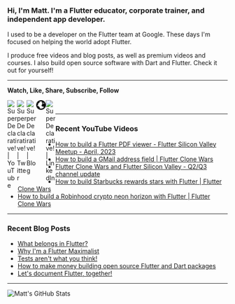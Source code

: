 ### Hi, I'm Matt. I'm a Flutter educator, corporate trainer, and independent app developer.

I used to be a developer on the Flutter team at Google. These days I'm focused on helping the world adopt Flutter.

I produce free videos and blog posts, as well as premium videos and courses. I also build open source software with Dart and Flutter. Check it out for yourself!

---

**Watch, Like, Share, Subscribe, Follow**

[<img align="left" alt="Super Declarative! | YouTube" width="22px" src="https://cdn.jsdelivr.net/npm/simple-icons@v3/icons/youtube.svg" />][youtube]
[<img align="left" alt="Super Declarative! | Twitter" width="22px" src="https://cdn.jsdelivr.net/npm/simple-icons@v3/icons/twitter.svg" />][twitter]
[<img align="left" alt="Super Declarative! | Blog" width="22px" src="https://cdn.jsdelivr.net/npm/simple-icons@v3/icons/medium.svg" />][blog]
[<img align="left" alt="Super Declarative! | Website" width="22px" src="https://raw.githubusercontent.com/iconic/open-iconic/master/svg/globe.svg" />][website]
[<img align="left" alt="Super Declarative! | LinkedIn" width="22px" src="https://cdn.jsdelivr.net/npm/simple-icons@v3/icons/linkedin.svg" />][linkedin]
<br>

---

### Recent YouTube Videos
<!-- YOUTUBE:START -->
- [How to build a Flutter PDF viewer - Flutter Silicon Valley Meetup - April, 2023](https://www.youtube.com/watch?v=M6sbOpf1eFo)
- [How to build a GMail address field | Flutter Clone Wars](https://www.youtube.com/watch?v=_X9WOy5F1Lo)
- [Flutter Clone Wars and Flutter Silicon Valley - Q2/Q3 channel update](https://www.youtube.com/watch?v=M-0Nzy5BRTU)
- [How to build Starbucks rewards stars with Flutter | Flutter Clone Wars](https://www.youtube.com/watch?v=Cdysnf1Lh_I)
- [How to build a Robinhood crypto neon horizon with Flutter | Flutter Clone Wars](https://www.youtube.com/watch?v=cSi0OJJglqw)
<!-- YOUTUBE:END -->

---

### Recent Blog Posts
<!-- BLOG-POST-LIST:START -->
- [What belongs in Flutter?](https://blog.flutterbountyhunters.com/what-belongs-in-flutter/)
- [Why I&#39;m a Flutter Maximalist](https://blog.flutterbountyhunters.com/why-im-a-flutter-maximalist/)
- [Tests aren&#39;t what you think!](https://blog.flutterbountyhunters.com/tests-arent-what-you-think/)
- [How to make money building open source Flutter and Dart packages](https://blog.flutterbountyhunters.com/how-to-make-money-building-open-source-flutter-and-dart-packages/)
- [Let&#39;s document Flutter, together!](https://blog.flutterbountyhunters.com/lets-document-flutter-together/)
<!-- BLOG-POST-LIST:END -->

---

<img align="left" alt="Matt's GitHub Stats" src="https://github-readme-stats.vercel.app/api?username=matthew-carroll&show_icons=true&hide_border=true">

[website]: https://superdeclarative.com
[youtube]: https://youtube.com/superdeclarative
[twitter]: https://twitter.com/suprdeclarative
[blog]: http://blog.superdeclarative.com
[linkedin]: https://www.linkedin.com/company/37550132